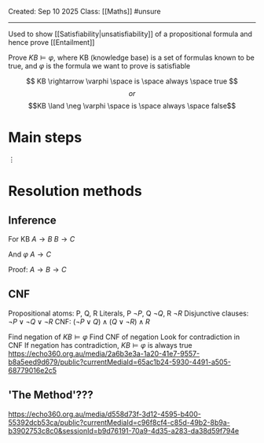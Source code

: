 Created: Sep 10 2025
Class: [[Maths]] 
#unsure 
- - -
Used to show [[Satisfiability|unsatisfiability]] of a propositional formula and hence prove [[Entailment]]

Prove $KB \vDash \varphi$, where KB (knowledge base) is a set of formulas known to be true, and $\varphi$ is the formula we want to prove is satisfiable

$$
KB \rightarrow \varphi \space is \space always \space true
$$
$$or$$
$$KB \land \neg \varphi \space is \space always \space false$$
# Main steps
$\vdots$
# Resolution methods
## Inference
For KB
$A \rightarrow B$
$B \rightarrow C$

And $\varphi$
$A \rightarrow C$

Proof:
$A \rightarrow B \rightarrow C$
## CNF
Propositional atoms: P, Q, R
Literals, P $\neg P$, Q $\neg Q$, R $\neg R$ 
Disjunctive clauses: $\neg P \lor \neg Q \lor \neg R$
CNF: $(\neg P \lor Q) \land (Q \lor \neg R) \land R$

Find negation of $KB \vDash \varphi$ 
Find CNF of negation
Look for contradiction in CNF
If negation has contradiction, $KB \vDash \varphi$  is always true
https://echo360.org.au/media/2a6b3e3a-1a20-41e7-9557-b8a5eed9d679/public?currentMediaId=65ac1b24-5930-4491-a505-68779016e2c5

## 'The Method'???
https://echo360.org.au/media/d558d73f-3d12-4595-b400-55392dcb53ca/public?currentMediaId=c96f8cf4-c85d-49b2-8b9a-b3902753c8c0&sessionId=b9d76191-70a9-4d35-a283-da38d59f794e
